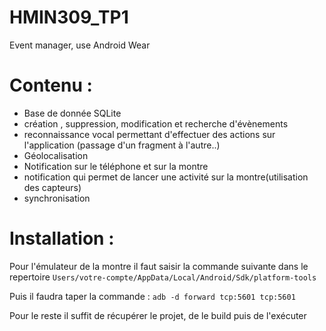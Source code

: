 # HMIN309_TP1
Event manager, use Android Wear

# Contenu : 
 + Base de donnée SQLite
 + création , suppression, modification et recherche d'évènements
 + reconnaissance vocal permettant d'effectuer des actions sur l'application (passage d'un fragment à l'autre..)
 + Géolocalisation
 + Notification sur le téléphone et sur la montre
  + notification qui permet de lancer une activité sur la montre(utilisation des capteurs)
 + synchronisation 
  
# Installation : 
  
Pour l'émulateur de la montre il faut saisir la commande suivante dans le repertoire 
```Users/votre-compte/AppData/Local/Android/Sdk/platform-tools```

Puis il faudra taper la commande : 
```adb -d forward tcp:5601 tcp:5601```  

Pour le reste il suffit de récupérer le projet, de le build puis de l'exécuter
